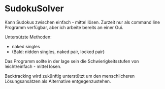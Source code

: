 # SudokuSolver

Kann Sudokus zwischen einfach - mittel lösen. Zurzeit nur als command line Programm verfügbar, aber ich arbeite bereits an einer Gui.

Untersützte Methoden:
  - naked singles
  - (Bald: nidden singles, naked pair, locked pair)

Das Programm sollte in der lage sein die Schwierigkeitsstufen von leicht/einfach - mittel lösen. 

Backtracking wird zukünftig unterstützt um den menschlicheren Lösungsansätzen als Alternative entgegenzustehen. 
